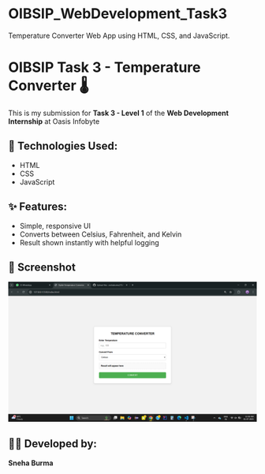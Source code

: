 # OIBSIP_WebDevelopment_Task3
Temperature Converter Web App using HTML, CSS, and JavaScript.
# OIBSIP Task 3 - Temperature Converter 🌡️

This is my submission for **Task 3 - Level 1** of the **Web Development Internship** at Oasis Infobyte
## 🔧 Technologies Used:
- HTML
- CSS
- JavaScript 

## ✨ Features:
- Simple, responsive UI
- Converts between Celsius, Fahrenheit, and Kelvin
- Result shown instantly with helpful logging

## 📸 Screenshot
![screenshot](Screenshot%202025-07-01%20113707.png)

## 👩‍💻 Developed by:
**Sneha Burma**


